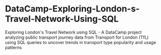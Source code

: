 # DataCamp-Exploring-London-s-Travel-Network-Using-SQL
Exploring London's Travel Network using SQL - A DataCamp project analyzing public transport journey data from Transport for London (TfL) using SQL queries to uncover trends in transport type popularity and usage patterns
